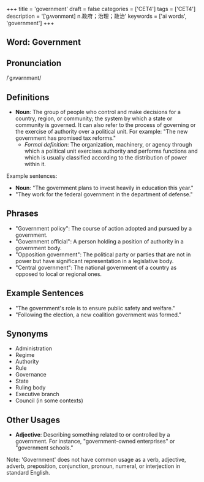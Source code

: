 +++
title = 'government'
draft = false
categories = ['CET4']
tags = ['CET4']
description = '[ˈgʌvənmənt] n.政府；治理；政治'
keywords = ['ai words', 'government']
+++

## Word: Government

## Pronunciation
/ˈɡʌvərnmənt/

## Definitions
- **Noun**: The group of people who control and make decisions for a country, region, or community; the system by which a state or community is governed. It can also refer to the process of governing or the exercise of authority over a political unit. For example: "The new government has promised tax reforms."
  - _Formal definition_: The organization, machinery, or agency through which a political unit exercises authority and performs functions and which is usually classified according to the distribution of power within it.

Example sentences:
- **Noun**: "The government plans to invest heavily in education this year."
- "They work for the federal government in the department of defense."
  
## Phrases
- "Government policy": The course of action adopted and pursued by a government.
- "Government official": A person holding a position of authority in a government body.
- "Opposition government": The political party or parties that are not in power but have significant representation in a legislative body.
- "Central government": The national government of a country as opposed to local or regional ones.
  
## Example Sentences
- "The government's role is to ensure public safety and welfare."
- "Following the election, a new coalition government was formed."

## Synonyms
- Administration
- Regime
- Authority
- Rule
- Governance
- State
- Ruling body
- Executive branch
- Council (in some contexts) 

## Other Usages
- **Adjective**: Describing something related to or controlled by a government. For instance, "government-owned enterprises" or "government schools." 

Note: 'Government' does not have common usage as a verb, adjective, adverb, preposition, conjunction, pronoun, numeral, or interjection in standard English.
